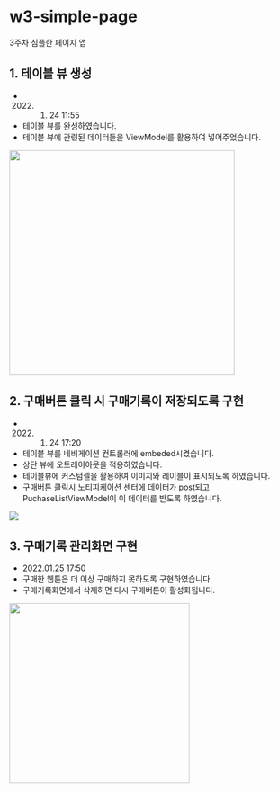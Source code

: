 # w3-simple-page
3주차 심플한 페이지 앱

## 1. 테이블 뷰 생성

- 2022. 01. 24 11:55
- 테이블 뷰를 완성하였습니다.
- 테이블 뷰에 관련된 데이터들을 ViewModel를 활용하여 넣어주었습니다.
<img src="https://images.velog.io/images/taelee/post/2c409a7e-460c-4203-8cb6-234124ee1873/image.png" width=400>


## 2. 구매버튼 클릭 시 구매기록이 저장되도록 구현
- 2022. 01. 24 17:20
- 테이블 뷰를 네비게이션 컨트롤러에 embeded시켰습니다.
- 상단 뷰에 오토레이아웃을 적용하였습니다.
- 테이블뷰에 커스텀셀을 활용하여 이미지와 레이블이 표시되도록 하였습니다.
- 구매버튼 클릭시 노티피케이션 센터에 데이터가 post되고 PuchaseListViewModel이 이 데이터를 받도록 하였습니다.

![](https://images.velog.io/images/taelee/post/7b13ab44-dc0a-4eaa-904c-bc5f37c37675/Jan-24-2022%2017-17-00.gif)

## 3. 구매기록 관리화면 구현
- 2022.01.25 17:50
- 구매한 웹툰은 더 이상 구매하지 못하도록 구현하였습니다.
- 구매기록화면에서 삭제하면 다시 구매버튼이 활성화됩니다.

<img src="https://images.velog.io/images/taelee/post/d1e71bd2-9718-434b-b7d8-9b9afdceaa00/Jan-25-2022%2012-33-30.gif" width=320>

